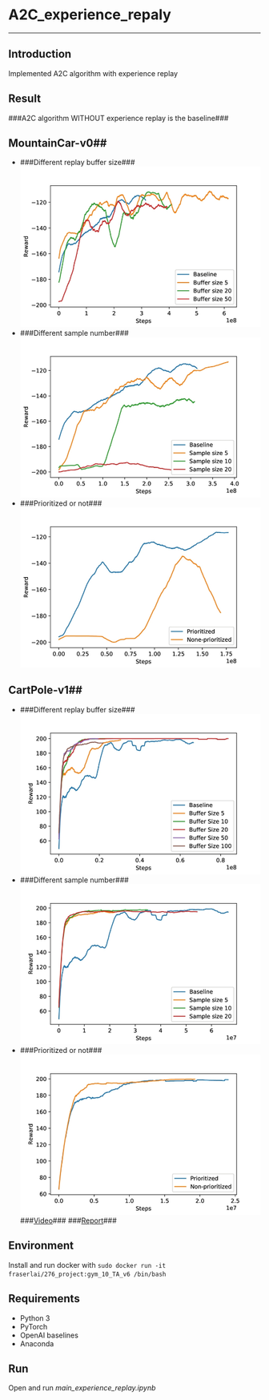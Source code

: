 # **A2C_experience_repaly** #
- - -
## **Introduction** ##
Implemented A2C algorithm with experience replay

## **Result** ##
###A2C algorithm WITHOUT experience replay is the baseline###
## MountainCar-v0##
* ###Different replay buffer size###
![Alt text](img/Mountaincar_buff.jpg)  
* ###Different sample number###
![Alt text](img/Mountaincar_sample_size.jpg)  
* ###Prioritized or not###
![Alt text](img/Mountaincar_prioritized.jpg)  
## CartPole-v1##
* ###Different replay buffer size###
![Alt text](img/carpole_buffer.jpg)  
* ###Different sample number###
![Alt text](img/carpole_sample.jpg)  
* ###Prioritized or not###
![Alt text](img/carpole_prioritize.jpg)   
###[Video](https://www.youtube.com/watch?v=mIvstl3QufM)###
###[Report](https://drive.google.com/file/d/1md8jDYBwizvwJi0ZLNM8QnIsN7h0qIHq/view?usp=sharing)###

## **Environment** ##
Install and run docker with ```sudo docker run -it fraserlai/276_project:gym_10_TA_v6 /bin/bash```

## **Requirements** ##
* Python 3
* PyTorch
* OpenAI baselines
* Anaconda

## **Run** ##
Open and run *main_experience_replay.ipynb*
